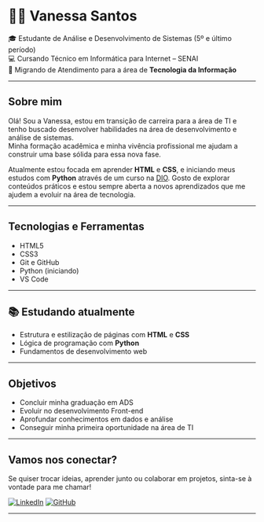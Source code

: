 # 👩‍💻 Vanessa Santos

🎓 Estudante de Análise e Desenvolvimento de Sistemas (5º e último período)  
💻 Cursando Técnico em Informática para Internet – SENAI  
📍 Migrando de Atendimento para a área de **Tecnologia da Informação**

---

## Sobre mim

Olá! Sou a Vanessa, estou em transição de carreira para a área de TI e tenho buscado desenvolver habilidades na área de desenvolvimento e análise de sistemas.  
Minha formação acadêmica e minha vivência profissional me ajudam a construir uma base sólida para essa nova fase.

Atualmente estou focada em aprender **HTML** e **CSS**, e iniciando meus estudos com **Python** através de um curso na [DIO](https://www.dio.me/). Gosto de explorar conteúdos práticos e estou sempre aberta a novos aprendizados que me ajudem a evoluir na área de tecnologia.

---

## Tecnologias e Ferramentas

- HTML5  
- CSS3  
- Git e GitHub  
- Python (iniciando)  
- VS Code

---

## 📚 Estudando atualmente

- Estrutura e estilização de páginas com **HTML** e **CSS**  
- Lógica de programação com **Python**  
- Fundamentos de desenvolvimento web

---

## Objetivos

- Concluir minha graduação em ADS  
- Evoluir no desenvolvimento Front-end  
- Aprofundar conhecimentos em dados e análise  
- Conseguir minha primeira oportunidade na área de TI

---

## Vamos nos conectar?

Se quiser trocar ideias, aprender junto ou colaborar em projetos, sinta-se à vontade para me chamar!

[![LinkedIn](https://img.shields.io/badge/LinkedIn-0077B5?style=for-the-badge&logo=linkedin&logoColor=white)](https://www.linkedin.com/in/vanessa-martins-dos-santos-9bb38415a/) 
[![GitHub](https://img.shields.io/badge/GitHub-100000?style=for-the-badge&logo=github&logoColor=white)](https://github.com/Vans-n)

---
